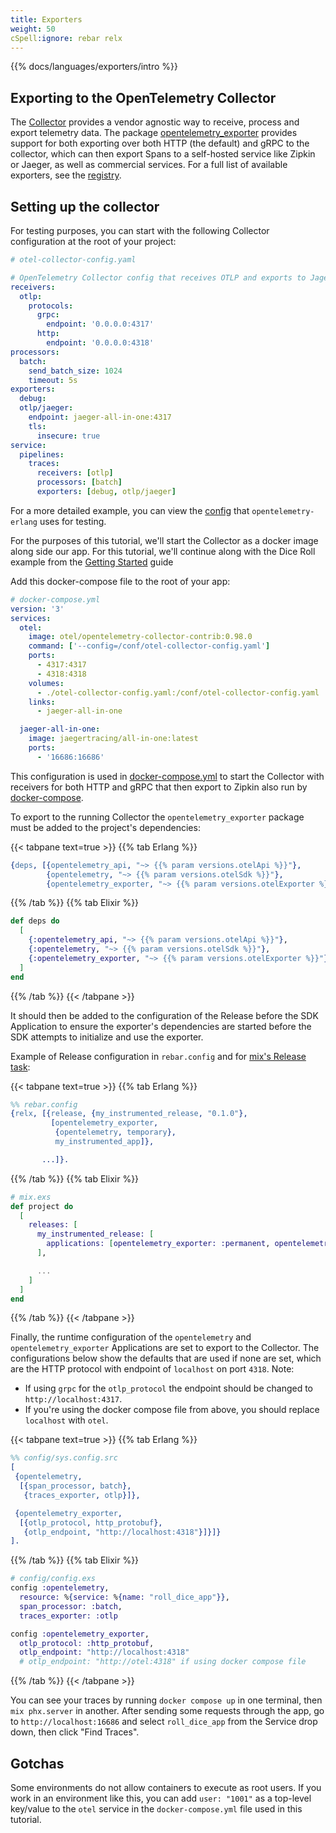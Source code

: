 ```yaml
---
title: Exporters
weight: 50
cSpell:ignore: rebar relx
---
```


{{% docs/languages/exporters/intro %}}

## Exporting to the OpenTelemetry Collector

The [Collector](/docs/collector/) provides a vendor agnostic way to receive,
process and export telemetry data. The package
[opentelemetry_exporter](https://hex.pm/packages/opentelemetry_exporter)
provides support for both exporting over both HTTP (the default) and gRPC to the
collector, which can then export Spans to a self-hosted service like Zipkin or
Jaeger, as well as commercial services. For a full list of available exporters,
see the [registry](/ecosystem/registry/?component=exporter).

## Setting up the collector

For testing purposes, you can start with the following Collector configuration
at the root of your project:

```yaml
# otel-collector-config.yaml

# OpenTelemetry Collector config that receives OTLP and exports to Jager
receivers:
  otlp:
    protocols:
      grpc:
        endpoint: '0.0.0.0:4317'
      http:
        endpoint: '0.0.0.0:4318'
processors:
  batch:
    send_batch_size: 1024
    timeout: 5s
exporters:
  debug:
  otlp/jaeger:
    endpoint: jaeger-all-in-one:4317
    tls:
      insecure: true
service:
  pipelines:
    traces:
      receivers: [otlp]
      processors: [batch]
      exporters: [debug, otlp/jaeger]
```

For a more detailed example, you can view the
[config](https://github.com/open-telemetry/opentelemetry-erlang/blob/main/config/otel-collector-config.yaml)
that `opentelemetry-erlang` uses for testing.

For the purposes of this tutorial, we'll start the Collector as a docker image
along side our app. For this tutorial, we'll continue along with the Dice Roll
example from the [Getting Started](/docs/languages/erlang/getting-started) guide

Add this docker-compose file to the root of your app:

```yaml
# docker-compose.yml
version: '3'
services:
  otel:
    image: otel/opentelemetry-collector-contrib:0.98.0
    command: ['--config=/conf/otel-collector-config.yaml']
    ports:
      - 4317:4317
      - 4318:4318
    volumes:
      - ./otel-collector-config.yaml:/conf/otel-collector-config.yaml
    links:
      - jaeger-all-in-one

  jaeger-all-in-one:
    image: jaegertracing/all-in-one:latest
    ports:
      - '16686:16686'
```

This configuration is used in
[docker-compose.yml](https://github.com/open-telemetry/opentelemetry-erlang/blob/main/docker-compose.yml)
to start the Collector with receivers for both HTTP and gRPC that then export to
Zipkin also run by [docker-compose](https://docs.docker.com/compose/).

To export to the running Collector the `opentelemetry_exporter` package must be
added to the project's dependencies:

{{< tabpane text=true >}} {{% tab Erlang %}}

```erlang
{deps, [{opentelemetry_api, "~> {{% param versions.otelApi %}}"},
        {opentelemetry, "~> {{% param versions.otelSdk %}}"},
        {opentelemetry_exporter, "~> {{% param versions.otelExporter %}}"}]}.
```

{{% /tab %}} {{% tab Elixir %}}

```elixir
def deps do
  [
    {:opentelemetry_api, "~> {{% param versions.otelApi %}}"},
    {:opentelemetry, "~> {{% param versions.otelSdk %}}"},
    {:opentelemetry_exporter, "~> {{% param versions.otelExporter %}}"}
  ]
end
```

{{% /tab %}} {{< /tabpane >}}

It should then be added to the configuration of the Release before the SDK
Application to ensure the exporter's dependencies are started before the SDK
attempts to initialize and use the exporter.

Example of Release configuration in `rebar.config` and for
[mix's Release task](https://hexdocs.pm/mix/Mix.Tasks.Release.html):

{{< tabpane text=true >}} {{% tab Erlang %}}

```erlang
%% rebar.config
{relx, [{release, {my_instrumented_release, "0.1.0"},
         [opentelemetry_exporter,
	      {opentelemetry, temporary},
          my_instrumented_app]},

       ...]}.
```

{{% /tab %}} {{% tab Elixir %}}

```elixir
# mix.exs
def project do
  [
    releases: [
      my_instrumented_release: [
        applications: [opentelemetry_exporter: :permanent, opentelemetry: :temporary]
      ],

      ...
    ]
  ]
end
```

{{% /tab %}} {{< /tabpane >}}

Finally, the runtime configuration of the `opentelemetry` and
`opentelemetry_exporter` Applications are set to export to the Collector. The
configurations below show the defaults that are used if none are set, which are
the HTTP protocol with endpoint of `localhost` on port `4318`. Note:

- If using `grpc` for the `otlp_protocol` the endpoint should be changed to
  `http://localhost:4317`.
- If you're using the docker compose file from above, you should replace
  `localhost` with `otel`.

{{< tabpane text=true >}} {{% tab Erlang %}}

```erlang
%% config/sys.config.src
[
 {opentelemetry,
  [{span_processor, batch},
   {traces_exporter, otlp}]},

 {opentelemetry_exporter,
  [{otlp_protocol, http_protobuf},
   {otlp_endpoint, "http://localhost:4318"}]}]}
].
```

{{% /tab %}} {{% tab Elixir %}}

```elixir
# config/config.exs
config :opentelemetry,
  resource: %{service: %{name: "roll_dice_app"}},
  span_processor: :batch,
  traces_exporter: :otlp

config :opentelemetry_exporter,
  otlp_protocol: :http_protobuf,
  otlp_endpoint: "http://localhost:4318"
  # otlp_endpoint: "http://otel:4318" if using docker compose file
```

{{% /tab %}} {{< /tabpane >}}

You can see your traces by running `docker compose up` in one terminal, then
`mix phx.server` in another. After sending some requests through the app, go to
`http://localhost:16686` and select `roll_dice_app` from the Service drop down,
then click "Find Traces".

## Gotchas

Some environments do not allow containers to execute as root users. If you work
in an environment like this, you can add `user: "1001"` as a top-level key/value
to the `otel` service in the `docker-compose.yml` file used in this tutorial.
